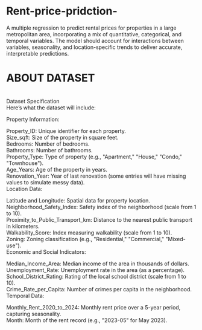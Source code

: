 # Rent-price-pridction-
A multiple regression to predict rental prices for properties in a large metropolitan area, incorporating a mix of quantitative, categorical, and temporal variables. The model should account for interactions between variables, seasonality, and location-specific trends to deliver accurate, interpretable predictions.
# ABOUT DATASET
<BR>
Dataset Specification
<br>
Here’s what the dataset will include:
<br>

Property Information:
<br>

Property_ID: Unique identifier for each property.
<br>
Size_sqft: Size of the property in square feet.
<br>
Bedrooms: Number of bedrooms.
<br>
Bathrooms: Number of bathrooms.
<br>
Property_Type: Type of property (e.g., "Apartment," "House," "Condo," "Townhouse").
<br>
Age_Years: Age of the property in years.
<br>
Renovation_Year: Year of last renovation (some entries will have missing values to simulate messy data).
<br>
Location Data:
<br>

Latitude and Longitude: Spatial data for property location.
<br>
Neighborhood_Safety_Index: Safety index of the neighborhood (scale from 1 to 10).
<br>
Proximity_to_Public_Transport_km: Distance to the nearest public transport in kilometers.
<br>
Walkability_Score: Index measuring walkability (scale from 1 to 10).
<br>
Zoning: Zoning classification (e.g., "Residential," "Commercial," "Mixed-use").
<br>
Economic and Social Indicators:
<br>

Median_Income_Area: Median income of the area in thousands of dollars.
<br>
Unemployment_Rate: Unemployment rate in the area (as a percentage).
<br>
School_District_Rating: Rating of the local school district (scale from 1 to 10).
<br>
Crime_Rate_per_Capita: Number of crimes per capita in the neighborhood.
<br>
Temporal Data:
<br>

Monthly_Rent_2020_to_2024: Monthly rent price over a 5-year period, capturing seasonality.
<br>
Month: Month of the rent record (e.g., "2023-05" for May 2023).
